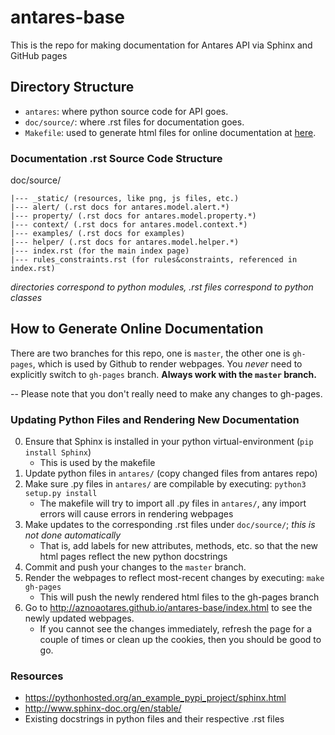 # antares-base

This is the repo for making documentation for Antares API via Sphinx and GitHub pages

## Directory Structure

- `antares`: where python source code for API goes.
- `doc/source/`: where .rst files for documentation goes.
- `Makefile`: used to generate html files for online documentation at
  [here](http://aznoaotares.github.io/antares-base/index.html).

### Documentation .rst Source Code Structure

doc/source/

	|--- _static/ (resources, like png, js files, etc.)
	|--- alert/ (.rst docs for antares.model.alert.*)
	|--- property/ (.rst docs for antares.model.property.*)
	|--- context/ (.rst docs for antares.model.context.*)
	|--- examples/ (.rst docs for examples)
	|--- helper/ (.rst docs for antares.model.helper.*)
	|--- index.rst (for the main index page)
	|--- rules_constraints.rst (for rules&constraints, referenced in index.rst)
*directories correspond to python modules, .rst files correspond to python classes* 


## How to Generate Online Documentation

There are two branches for this repo, one is `master`, the other one
is `gh-pages`, which is used by Github to render webpages. You *never*
need to explicitly switch to `gh-pages` branch. **Always work with the
`master` branch.**

 -- Please note that you don't really need to make any changes to gh-pages.
### Updating Python Files and Rendering New Documentation

0. Ensure that Sphinx is installed in your python virtual-environment (`pip install Sphinx`)
	- This is used by the makefile
1. Update python files in `antares/` (copy changed files from antares repo)
2. Make sure .py files in `antares/` are compilable by executing: ```python3 setup.py install```
	- The makefile will try to import all .py files in `antares/`, any import errors will cause errors in rendering webpages
3. Make updates to the corresponding .rst files under `doc/source/`; *this is not done automatically*
	- That is, add labels for new attributes, methods, etc. so that the new html pages reflect the new python docstrings
4. Commit and push your changes to the `master` branch.
5. Render the webpages to reflect most-recent changes by executing: ```make gh-pages```
	- This will push the newly rendered html files to the gh-pages branch
6. Go to http://aznoaotares.github.io/antares-base/index.html to see
the newly updated webpages. 
	- If you cannot see the changes immediately,
refresh the page for a couple of times or clean up the cookies, then
you should be good to go.

### Resources

- https://pythonhosted.org/an_example_pypi_project/sphinx.html
- http://www.sphinx-doc.org/en/stable/
- Existing docstrings in python files and their respective .rst files
